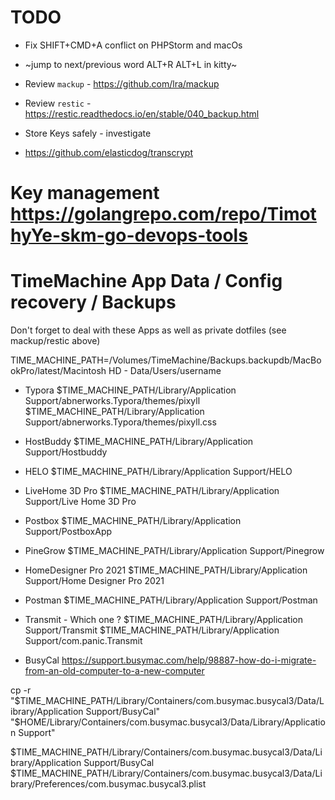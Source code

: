 # TODO 
- Fix SHIFT+CMD+A conflict on PHPStorm and macOs
- ~jump to next/previous word ALT+R ALT+L in kitty~
- Review `mackup` - https://github.com/lra/mackup
- Review `restic` - https://restic.readthedocs.io/en/stable/040_backup.html

- Store Keys safely - investigate 
-   https://github.com/elasticdog/transcrypt

# Key management https://golangrepo.com/repo/TimothyYe-skm-go-devops-tools

# TimeMachine App Data / Config recovery / Backups
Don't forget to deal with these Apps as well as private dotfiles (see mackup/restic above)

TIME_MACHINE_PATH=/Volumes/TimeMachine/Backups.backupdb/MacBookPro/latest/Macintosh HD - Data/Users/username

- Typora
$TIME_MACHINE_PATH/Library/Application Support/abnerworks.Typora/themes/pixyll
$TIME_MACHINE_PATH/Library/Application Support/abnerworks.Typora/themes/pixyll.css

- HostBuddy
$TIME_MACHINE_PATH/Library/Application Support/Hostbuddy

- HELO
$TIME_MACHINE_PATH/Library/Application Support/HELO

- LiveHome 3D Pro
$TIME_MACHINE_PATH/Library/Application Support/Live Home 3D Pro

- Postbox
$TIME_MACHINE_PATH/Library/Application Support/PostboxApp

- PineGrow
$TIME_MACHINE_PATH/Library/Application Support/Pinegrow

- HomeDesigner Pro 2021
$TIME_MACHINE_PATH/Library/Application Support/Home Designer Pro 2021

- Postman
$TIME_MACHINE_PATH/Library/Application Support/Postman

- Transmit - Which one ?
$TIME_MACHINE_PATH/Library/Application Support/Transmit
$TIME_MACHINE_PATH/Library/Application Support/com.panic.Transmit

- BusyCal
https://support.busymac.com/help/98887-how-do-i-migrate-from-an-old-computer-to-a-new-computer

cp -r "$TIME_MACHINE_PATH/Library/Containers/com.busymac.busycal3/Data/Library/Application Support/BusyCal" "$HOME/Library/Containers/com.busymac.busycal3/Data/Library/Application Support"

$TIME_MACHINE_PATH/Library/Containers/com.busymac.busycal3/Data/Library/Application Support/BusyCal
$TIME_MACHINE_PATH/Library/Containers/com.busymac.busycal3/Data/Library/Preferences/com.busymac.busycal3.plist
